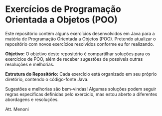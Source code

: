 # Exercícios de Programação Orientada a Objetos (POO)

Este repositório contém alguns exercícios desenvolvidos em Java para a matéria de Programação Orientada a Objetos (POO). Pretendo atualizar o repositório com novos exercícios resolvidos conforme eu for realizando.

**Objetivo:**
O objetivo deste repositório é compartilhar soluções para os exercícios de POO, além de receber sugestões de possíveis outras resoluções e melhorias.

**Estrutura do Repositório:**
Cada exercício está organizado em seu próprio diretório, contendo o código-fonte Java.

Sugestões e melhorias são bem-vindas! Algumas soluções podem seguir regras específicas definidas pelo exercício, mas estou aberto a diferentes abordagens e resoluções.

Att. Menoni
